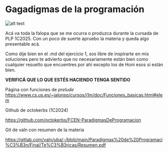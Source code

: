 # Gagadigmas de la programación

![alt text]([http://url/to/img.png](https://cdn.billowshop.com/35e88431-8673-d945-c84e-9197fc2e16bd/categorias/1920x500-BocaLeiva-67a4ad058f0cd-O.jpg))

Acá va toda la falopa que se me ocurra o produzca durante la cursada de PLP 1C2025. Con un poco de suerte apruebo la materia y queda algo presentable acá.

Como dije bien en el .md del ejercicio 1, sos libre de inspirarte en mis soluciones pero te advierto que no necesariamente están bien como cualquier resuelto que encuentres por ahí excepto los de Honi esos sí están bien.

**VERIFICÁ QUE LO QUE ESTÉS HACIENDO TENGA SENTIDO**

Página con funciones de *prelude*
https://www.cs.us.es/~jalonso/cursos/i1m/doc/Funciones_basicas.html#elem

Github de octokerbs (1C2024)

https://github.com/octokerbs/FCEN-ParadigmasDeProgramacion

Git de valn con resumen de la materia

https://gitlab.com/valn/uba/-/blob/main/Paradigmas%20de%20Programaci%C3%B3n/Final/Te%C3%B3ricas/Resumen.pdf